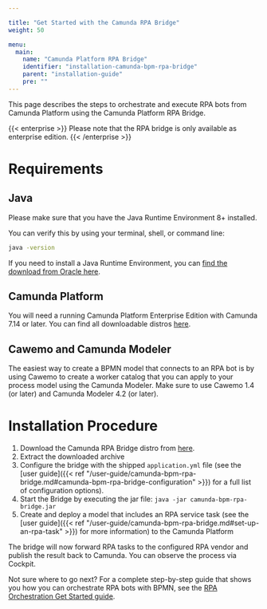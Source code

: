 ```yaml
---

title: "Get Started with the Camunda RPA Bridge"
weight: 50

menu:
  main:
    name: "Camunda Platform RPA Bridge"
    identifier: "installation-camunda-bpm-rpa-bridge"
    parent: "installation-guide"
    pre: ""
---
```


This page describes the steps to orchestrate and execute RPA bots from Camunda Platform using the Camunda Platform RPA Bridge.

{{< enterprise >}}
  Please note that the RPA bridge is only available as enterprise edition.
{{< /enterprise >}}

# Requirements

## Java
Please make sure that you have the Java Runtime Environment 8+ installed.

You can verify this by using your terminal, shell, or command line:

```sh
java -version
```
If you need to install a Java Runtime Environment, you can [find the download from Oracle here](https://www.oracle.com/java/technologies/javase-downloads.html).

## Camunda Platform
You will need a running Camunda Platform Enterprise Edition with Camunda 7.14 or later. You can find all downloadable distros [here](https://downloads.camunda.cloud/enterprise-release/camunda-bpm/).

## Cawemo and Camunda Modeler
The easiest way to create a BPMN model that connects to an RPA bot is by using Cawemo to create a worker catalog that you can apply to your process model using the Camunda Modeler. Make sure to use Cawemo 1.4 (or later) and Camunda Modeler 4.2 (or later).

# Installation Procedure
1. Download the Camunda RPA Bridge distro from [here](https://downloads.camunda.cloud/enterprise-release/camunda-bpm/rpa/).
1. Extract the downloaded archive
1. Configure the bridge with the shipped `application.yml` file (see the [user guide]({{< ref "/user-guide/camunda-bpm-rpa-bridge.md#camunda-bpm-rpa-bridge-configuration" >}}) for a full list of configuration options).
1. Start the Bridge by executing the jar file: `java -jar camunda-bpm-rpa-bridge.jar`
1. Create and deploy a model that includes an RPA service task (see the [user guide]({{< ref "/user-guide/camunda-bpm-rpa-bridge.md#set-up-an-rpa-task" >}}) for more information) to the Camunda Platform

The bridge will now forward RPA tasks to the configured RPA vendor and publish the result back to Camunda. You can observe the process via Cockpit.

Not sure where to go next? For a complete step-by-step guide that shows you how you can orchestrate RPA bots with BPMN, see the [RPA Orchestration Get Started guide](https://docs.camunda.org/get-started/rpa/).
